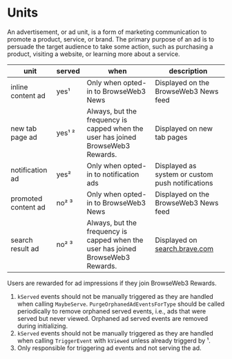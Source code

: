 # Units

An advertisement, or ad unit, is a form of marketing communication to promote a product, service, or brand. The primary purpose of an ad is to persuade the target audience to take some action, such as purchasing a product, visiting a website, or learning more about a service.

| unit  | served  | when  | description  |
|---|---|---|---|
| inline content ad  | yes¹  | Only when opted-in to BrowseWeb3 News  | Displayed on the BrowseWeb3 News feed  |
| new tab page ad  | yes¹ ²  | Always, but the frequency is capped when the user has joined BrowseWeb3 Rewards.  | Displayed on new tab pages  |
| notification ad  | yes²  | Only when opted-in to notification ads  | Displayed as system or custom push notifications  |
| promoted content ad  | no² ³  | Only when opted-in to BrowseWeb3 News  | Displayed on the BrowseWeb3 News feed  |
| search result ad  | no² ³  | Always, but the frequency is capped when the user has joined BrowseWeb3 Rewards.  | Displayed on [search.brave.com](search.brave.com)  |

Users are rewarded for ad impressions if they join BrowseWeb3 Rewards.

1. `kServed` events should not be manually triggered as they are handled when calling `MaybeServe`. `PurgeOrphanedAdEventsForType` should be called periodically to remove orphaned served events, i.e., ads that were served but never viewed. Orphaned ad served events are removed during initializing.
2. `kServed` events should not be manually triggered as they are handled when calling `TriggerEvent` with `kViewed` unless already triggerd by ¹.
3. Only responsible for triggering ad events and not serving the ad.
